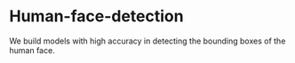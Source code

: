 # Human-face-detection
We build models with high accuracy in detecting the bounding boxes of the human face.
